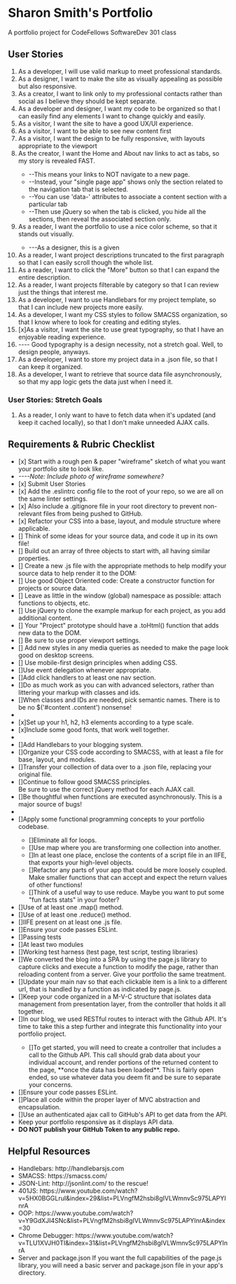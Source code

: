 <h1>Sharon Smith's Portfolio</h1>
<p> A portfolio project for CodeFellows SoftwareDev 301 class</p>

<h2>User Stories</h2>
  <ol>
    <li>As a developer, I will use valid markup to meet professional standards.</li>
    <li>As a designer, I want to make the site as visually appealing as possible but also responsive.</li>
    <li>As a creator, I want to link only to my professional contacts rather than social as I believe they should be kept separate.</li>
    <li>As a developer and designer, I want my code to be organized so that I can easily find any elements I want to change quickly and easily.</li>
    <li>As a visitor, I want the site to have a good UX/UI experience.</li>
    <li>As a visitor, I want to be able to see new content first</li>
    <li>As a visitor, I want the design to be fully responsive, with layouts appropriate to the viewport</li>
    <li>As the creator, I want the Home and About nav links to act as tabs, so my story is revealed FAST.</li>
      <ul>
        <li>--This means your links to NOT navigate to a new page.</li>
        <li>--Instead, your "single page app" shows only the section related to the navigation tab that is selected.</li>
        <li>--You can use 'data-' attributes to associate a content section with a particular tab</li>
        <li>--Then use jQuery so when the tab is clicked, you hide all the sections, then reveal the associated section only.</li>
      </ul>
    <li>As a reader, I want the portfolio to use a nice color scheme, so that it stands out visually.</li>
      <ul><li>---As a designer, this is a given</li></ul>
    <li>As a reader, I want project descriptions truncated to the first paragraph so that I can easily scroll though the whole list.</li>
    <li>As a reader, I want to click the "More" button so that I can expand the entire description.</li>
    <li>As a reader, I want projects filterable by category so that I can review just the things that interest me.</li>
    <li>As a developer, I want to use Handlebars for my project template, so that I can include new projects more easily.</li>
    <li>As a developer, I want my CSS styles to follow SMACSS organization, so that I know where to look for creating and editing styles.</li>
    <li>[x]As a visitor, I want the site to use great typography, so that I have an enjoyable reading experience.</li>
    <li>---- Good typography is a design necessity, not a stretch goal. Well, to design people, anyways.</li>
    <li>As a developer, I want to store my project data in a .json file, so that I can keep it organized.</li>
    <li>As a developer, I want to retrieve that source data file asynchronously, so that my app logic gets the data just when I need it.</li>

  </ol>

<h3>User Stories: Stretch Goals</h3>

  <ol>
    <li>As a reader, I only want to have to fetch data when it's updated (and keep it cached locally), so that I don't make unneeded AJAX calls.</li>
  </ol>


<h2>Requirements & Rubric Checklist</h2>

  <ul>
    <li>[x] Start with a rough pen & paper "wireframe" sketch of what you want your portfolio site to look like.</li>
    <li><i>----Note: Include photo of wireframe somewhere?</i></li>
    <li>[x] Submit User Stories</li>
    <li>[x] Add the .eslintrc config file to the root of your repo, so we are all on the same linter settings.</li>
    <li>[x] Also include a .gitignore file in your root directory to prevent non-relevant files from being pushed to GitHub.</li>
    <li>[x] Refactor your CSS into a base, layout, and module structure where applicable.</li>
    <li>[] Think of some ideas for your source data, and code it up in its own file!</li>
    <li>[] Build out an array of three objects to start with, all having similar properties.</li>
    <li>[] Create a new .js file with the appropriate methods to help modify your source data to help render it to the DOM:</li>
    <li>[] Use good Object Oriented code: Create a constructor function for projects or source data.</li>
    <li>[] Leave as little in the window (global) namespace as possible: attach functions to objects, etc.</li>
    <li>[] Use jQuery to clone the example markup for each project, as you add additional content.</li>
    <li>[] Your "Project" prototype should have a .toHtml() function that adds new data to the DOM.</li>
    <li>[] Be sure to use proper viewport settings.</li>
    <li>[] Add new styles in any media queries as needed to make the page look good on desktop screens.</li>
    <li>[] Use mobile-first design principles when adding CSS.</li>
    <li>[]Use event delegation whenever appropriate.</li>
    <li>[]Add click handlers to at least one nav section.</li>
    <li>[]Do as much work as you can with advanced selectors, rather than littering your markup with classes and ids.</li>
    <li>[]When classes and IDs are needed, pick semantic names. There is to be no $('#content .content') nonsense!<li>
    <li>[x]Set up your h1, h2, h3 elements according to a type scale.</li>
    <li>[x]Include some good fonts, that work well together.<li>
    <li>[]Add Handlebars to your blogging system.</li>
    <li>[]Organize your CSS code according to SMACSS, with at least a file for base, layout, and modules.</li>
    <li>[]Transfer your collection of data over to a .json file, replacing your original file.</li>
    <li>[]Continue to follow good SMACSS principles.</li>
    <li[]>Be sure to use the correct jQuery method for each AJAX call.</li>
    <li>[]Be thoughtful when functions are executed asynchronously. This is a major source of bugs!<li>
    <li>[]Apply some functional programming concepts to your portfolio codebase.</li>
    <ul>
      <li>[]Eliminate all for loops.</li>
      <li>[]Use map where you are transforming one collection into another.</li>
      <li>[]In at least one place, enclose the contents of a script file in an IIFE, that exports your high-level objects.</li>
      <li>[]Refactor any parts of your app that could be more loosely coupled. Make smaller functions that can accept and expect the return values of other functions!</li>
      <li>[]Think of a useful way to use reduce. Maybe you want to put some "fun facts stats" in your footer?</li>
    </ul>
    <li>[]Use of at least one .map() method.</li>
    <li>[]Use of at least one .reduce() method.</li>
    <li>[]IIFE present on at least one .js file.</li>
    <li>[]Ensure your code passes ESLint.</li>
    <li>[]Passing tests</li>
    <li>[]At least two modules</li>
    <li>[]Working test harness (test page, test script, testing libraries)</li>
    <li>[]We converted the blog into a SPA by using the page.js library to capture clicks and execute a function to modify the page, rather than reloading content from a server. Give your portfolio the same treatment.</li>
    <li>[]Update your main nav so that each clickable item is a link to a different url, that is handled by a function as indicated by page.js.</li>
    <li>[]Keep your code organized in a M-V-C structure that isolates data management from presentation layer, from the controller that holds it all together. </li>
    <li>[]In our blog, we used RESTful routes to interact with the Github API.  It's time to take this a step further and integrate this functionality into your portfolio project.</li>
    <ul>
      <li>[]To get started, you will need to create a controller that includes a call to the Github API. This call should grab data about your individual account, and render portions of the returned content to the page, **once the data has been loaded**.  This is fairly open ended, so use whatever data you deem fit and be sure to separate your concerns.</li>
    </ul>
    <li>[]Ensure your code passes ESLint.</li>
    <li>[]Place all code within the proper layer of MVC abstraction and encapsulation.</li>
    <li>[]Use an authenticated ajax call to GitHub's API to get data from the API.</li>
    <li>Keep your portfolio responsive as it displays API data.</li>
    <li><b>DO NOT publish your GitHub Token to any public repo.</b></li>
  </ul>



<h2>Helpful Resources</h2>
  <ul>
    <li>Handlebars: http://handlebarsjs.com</li>
    <li>SMACSS: https://smacss.com/</li>
    <li>JSON-Lint: http://jsonlint.com/ to the rescue!</li>
    <li>401JS: https://www.youtube.com/watch?v=5HX0BGGLruI&index=29&list=PLVngfM2hsbi8gIVLWmnvSc975LAPYInrA</li>
    <li>OOP: https://www.youtube.com/watch?v=Y9GdXJI4SNc&list=PLVngfM2hsbi8gIVLWmnvSc975LAPYInrA&index=30</li>
    <li>Chrome Debugger: https://www.youtube.com/watch?v=TLU1XVJH0TI&index=31&list=PLVngfM2hsbi8gIVLWmnvSc975LAPYInrA</li>
    <li>Server and package.json  If you want the full capabilities of the page.js library, you will need a basic server and package.json file in your app's directory.</li>
  </ul>
